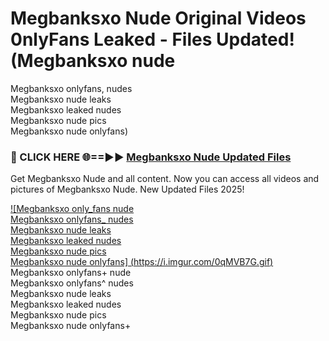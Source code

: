 # Megbanksxo Nude Original Videos 0nlyFans Leaked - Files Updated! (Megbanksxo nude<br>

Megbanksxo onlyfans, nudes<br>
Megbanksxo nude leaks<br>
Megbanksxo leaked nudes<br>
Megbanksxo nude pics<br>
Megbanksxo nude onlyfans)

<h3>🔴 CLICK HERE 🌐==►► <a href="https://tinyurl.com/leaks-videos" rel="nofollow">Megbanksxo Nude Updated Files</a></h3>

Get Megbanksxo Nude and all content. Now you can access all videos and pictures of Megbanksxo Nude. New Updated Files 2025!

[![Megbanksxo only_fans nude<br>
Megbanksxo onlyfans_ nudes<br>
Megbanksxo nude leaks<br>
Megbanksxo leaked nudes<br>
Megbanksxo nude pics<br>
Megbanksxo nude onlyfans]
(https://i.imgur.com/0qMVB7G.gif)](https://tinyurl.com/leaks-videos)
Megbanksxo onlyfans+ nude<br>
Megbanksxo onlyfans^ nudes<br>
Megbanksxo nude leaks<br>
Megbanksxo leaked nudes<br>
Megbanksxo nude pics<br>
Megbanksxo nude onlyfans+